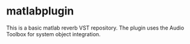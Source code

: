 # matlabplugin
This is a basic matlab reverb VST repository. The plugin uses the Audio Toolbox for system object integration.
